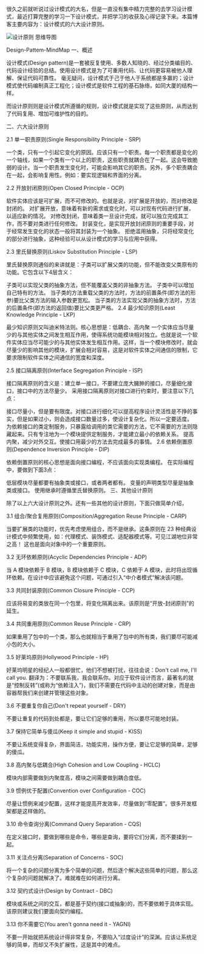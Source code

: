 很久之前就听说过设计模式的大名，但是一直没有集中精力完整的去学习设计模式，最近打算完整的学习一下设计模式，并把学习的收获及心得记录下来。本篇博客主要内容为：设计模式的六大设计原则。

![设计原则 思维导图](http://hewei-github.github.com/static/pics/design.png)

Design-Pattem-MindMap
一、概述

设计模式(Design pattern)是一套被反复使用、多数人知晓的、经过分类编目的、代码设计经验的总结。使用设计模式是为了可重用代码、让代码更容易被他人理解、保证代码可靠性。 毫无疑问，设计模式于己于他人于系统都是多赢的；设计模式使代码编制真正工程化；设计模式是软件工程的基石脉络，如同大厦的结构一样。

而设计原则则是设计模式所遵循的规则，设计模式就是实现了这些原则，从而达到了代码复用、增加可维护性的目的。

二、六大设计原则

2.1 单一职责原则(Single Responsibility Principle - SRP)

一个类，只有一个引起它变化的原因。应该只有一个职责。每一个职责都是变化的一个轴线，如果一个类有一个以上的职责，这些职责就耦合在了一起。这会导致脆弱的设计。当一个职责发生变化时，可能会影响其它的职责。另外，多个职责耦合在一起，会影响复用性。例如：要实现逻辑和界面的分离。

2.2 开放封闭原则(Open Closed Principle - OCP)

软件实体应该是可扩展，而不可修改的。也就是说，对扩展是开放的，而对修改是封闭的。
对扩展开放，意味着有新的需求或变化时，可以对现有代码进行扩展，以适应新的情况。
对修改封闭，意味着类一旦设计完成，就可以独立完成其工作，而不要对类进行任何修改。
封装变化，是实现开放封闭原则的重要手段，对于经常发生变化的状态一般将其封装为一个抽象。
拒绝滥用抽象，只将经常变化的部分进行抽象，这种经验可以从设计模式的学习与应用中获得。

2.3 里氏替换原则(Liskov Substitution Principle - LSP)

里氏替换原则通俗的来讲就是：子类可以扩展父类的功能，但不能改变父类原有的功能。它包含以下4层含义：

子类可以实现父类的抽象方法，但不能覆盖父类的非抽象方法。
子类中可以增加自己特有的方法。
当子类的方法重载父类的方法时，方法的前置条件(即方法的形参)要比父类方法的输入参数更宽松。
当子类的方法实现父类的抽象方法时，方法的后置条件(即方法的返回值)要比父类更严格。
2.4 最少知识原则(Least Knowledge Principle - LKP)

最少知识原则又叫迪米特法则。核心思想是：低耦合、高内聚
一个实体应当尽量少的与其他实体之间发生相互作用，使得系统功能模块相对独立。也就是说一个软件实体应当尽可能少的与其他实体发生相互作用。这样，当一个模块修改时，就会尽量少的影响其他的模块，扩展会相对容易，这是对软件实体之间通信的限制，它要求限制软件实体之间通信的宽度和深度。

2.5 接口隔离原则(Interface Segregation Principle - ISP)

接口隔离原则的含义是：建立单一接口，不要建立庞大臃肿的接口，尽量细化接口，接口中的方法尽量少。
采用接口隔离原则对接口进行约束时，要注意以下几点：

接口尽量小，但是要有限度。对接口进行细化可以提高程序设计灵活性是不挣的事实，但是如果过小，则会造成接口数量过多，使设计复杂化。所以一定要适度。
为依赖接口的类定制服务，只暴露给调用的类它需要的方法，它不需要的方法则隐藏起来。只有专注地为一个模块提供定制服务，才能建立最小的依赖关系。
提高内聚，减少对外交互。使接口用最少的方法去完成最多的事情。
2.6 依赖倒置原则(Dependence Inversion Principle - DIP)

依赖倒置原则的核心思想是面向接口编程，不应该面向实现类编程。
在实际编程中，要做到下面3点：

低层模块尽量都要有抽象类或接口，或者两者都有。
变量的声明类型尽量是抽象类或接口。
使用继承时遵循里氏替换原则。
三、其他设计原则

除了以上六大设计原则之外。还有一些其他的设计原则，下面只做简单介绍，

3.1 组合/聚合复用原则(Composition/Aggregation Reuse Principle - CARP)

当要扩展类的功能时，优先考虑使用组合，而不是继承。这条原则在 23 种经典设计模式中频繁使用，如：代理模式、装饰模式、适配器模式等。可见江湖地位非常之高！
这也是面向对象中的一个重要原则。

3.2 无环依赖原则(Acyclic Dependencies Principle - ADP)

当 A 模块依赖于 B 模块，B 模块依赖于 C 模块，C 依赖于 A 模块，此时将出现循环依赖。在设计中应该避免这个问题，可通过引入“中介者模式”解决该问题。

3.3 共同封装原则(Common Closure Principle - CCP)

应该将易变的类放在同一个包里，将变化隔离出来。该原则是“开放-封闭原则”的延生。

3.4 共同重用原则(Common Reuse Principle - CRP)

如果重用了包中的一个类，那么也就相当于重用了包中的所有类，我们要尽可能减小包的大小。

3.5 好莱坞原则(Hollywood Principle - HP)

好莱坞明星的经纪人一般都很忙，他们不想被打扰，往往会说：Don't call me, I'll call you. 翻译为：不要联系我，我会联系你。对应于软件设计而言，最著名的就是“控制反转”(或称为“依赖注入”)，我们不需要在代码中主动的创建对象，而是由容器帮我们来创建并管理这些对象。

3.6 不要重复你自己(Don't repeat yourself - DRY)

不要让重复的代码到处都是，要让它们足够的重用，所以要尽可能地封装。

3.7 保持它简单与傻瓜(Keep it simple and stupid - KISS)

不要让系统变得复杂，界面简洁，功能实用，操作方便，要让它足够的简单，足够的傻瓜。

3.8 高内聚与低耦合(High Cohesion and Low Coupling - HCLC)

模块内部需要做到内聚度高，模块之间需要做到耦合度低。

3.9 惯例优于配置(Convention over Configuration - COC)

尽量让惯例来减少配置，这样才能提高开发效率，尽量做到“零配置”。很多开发框架都是这样做的。

3.10 命令查询分离(Command Query Separation - CQS)

在定义接口时，要做到哪些是命令，哪些是查询，要将它们分离，而不要揉到一起。

3.11 关注点分离(Separation of Concerns - SOC)

将一个复杂的问题分离为多个简单的问题，然后逐个解决这些简单的问题，那么这个复杂的问题就解决了。难就难在如何进行分离。

3.12 契约式设计(Design by Contract - DBC)

模块或系统之间的交互，都是基于契约(接口或抽象)的，而不要依赖于具体实现。该原则建议我们要面向契约编程。

3.13 你不需要它(You aren't gonna need it - YAGNI)

不要一开始就把系统设计得非常复杂，不要陷入“过度设计”的深渊。应该让系统足够的简单，而却又不失扩展性，这是其中的难点。